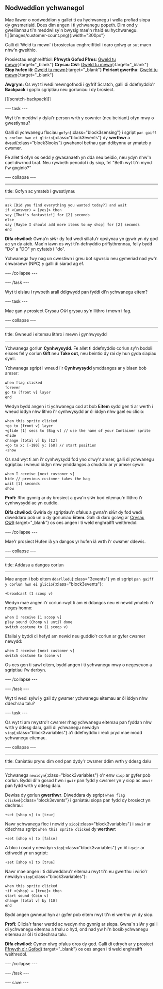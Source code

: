 ## Nodweddion ychwanegol

<div style="display: flex; flex-wrap: wrap">
<div style="flex-basis: 200px; flex-grow: 1; margin-right: 15px;">
Mae llawer o nodweddion y gallet ti eu hychwanegu i wella profiad siopa dy gwsmeriaid. Does dim angen i ti ychwanegu popeth. Dim ond y gwelliannau ti'n meddwl sy'n bwysig mae'n rhaid eu hychwanegu.

</div>
<div>
![](images/customer-count.png){:width="300px"}
</div>
</div>

Galli di 'Weld tu mewn' i brosiectau enghreifftiol i daro golwg ar sut maen nhw'n gweithio.

Prosiectau enghreifftiol: **Ffrwyth Gofod Ffres**: [Gweld tu mewn](https://scratch.mit.edu/projects/528696418/editor){:target="_blank"}
**Crysau Cŵl**: [Gweld tu mewn](https://scratch.mit.edu/projects/528697069/editor){:target="_blank"}
**Siop hufen iâ**: [Gweld tu mewn](https://scratch.mit.edu/projects/525972748/editor){:target="_blank"}
**Peiriant gwerthu**: [Gweld tu mewn](https://scratch.mit.edu/projects/526051796/editor){:target="_blank"}

**Awgrym:** Os wyt ti wedi mewngofnodi i gyfrif Scratch, galli di ddefnyddio'r **Backpack** i gopïo sgriptiau neu gorluniau i dy brosiect.

[[[scratch-backpack]]]

--- task ---

Wyt ti'n meddwl y dylai'r person wrth y cownter (neu beiriant) ofyn mwy o gwestiynau?

Galli di ychwanegu flociau `gofyn`{:class="block3sensing"} i sgript `pan gaiff y corlun hwn ei glicio`{:class="block3events"} dy **werthwr** a `dweud`{:class="block3looks"} gwahanol bethau gan ddibynnu ar ymateb y cwsmer.

Fe allet ti ofyn os oedd y gwasanaeth yn dda neu beidio, neu ydyn nhw'n cael diwrnod braf. Neu rywbeth penodol i dy siop, fel "Beth wyt ti'n mynd i'w goginio?"

--- collapse ---

---

title: Gofyn ac ymateb i gwestiynau

---

```blocks3
ask [Did you find everything you wanted today?] and wait
if <(answer) = [yes]> then
say [That's fantastic!] for [2] seconds
else
say [Maybe I should add more items to my shop] for [2] seconds
end
```

**Difa chwilod:** Gwna'n siŵr dy fod wedi sillafu'r opsiynau yn gywir yn dy god ac yn dy ateb. Mae'n iawn os wyt ti'n defnyddio priflythrennau, felly bydd "Do" a "DO" yn cyfateb i "do".

Ychwanega fwy nag un cwestiwn i greu bot sgwrsio neu gymeriad nad yw'n chwaraewr (NPC) y galli di siarad ag ef.

--- /collapse ---

--- /task ---

Wyt ti eisiau i rywbeth arall ddigwydd pan fyddi di'n ychwanegu eitem?

--- task ---

Mae gan y prosiect Crysau Cŵl grysau sy'n llithro i mewn i fag.

--- collapse ---

---

title: Gwneud i eitemau lithro i mewn i gynhwysydd

---

Ychwanega gorlun **Cynhwysydd**. Fe allet ti ddefnyddio corlun sy'n bodoli eisoes fel y corlun **Gift** neu **Take out**, neu beintio dy rai dy hun gyda siapiau syml.

Ychwanega sgript i wneud i'r **Cynhwysydd** ymddangos ar y blaen bob amser:

```blocks3
when flag clicked
forever
go to [front v] layer
end
```

Wedyn bydd angen i ti ychwanegu cod at bob **Eitem** sydd gen ti ar werth i wneud iddyn nhw lithro i'r cynhwysydd ar ôl iddyn nhw gael eu clicio:

```blocks3
when this sprite clicked
+go to [front v] layer
+glide [1] secs to (Bag v) // use the name of your Container sprite
+hide
change [total v] by [12]
+go to x: [-180] y: [68] // start position
+show
```

Os nad wyt ti am i'r cynhwysydd fod yno drwy'r amser, galli di ychwanegu sgriptiau i wneud iddyn nhw ymddangos a chuddio ar yr amser cywir:

```blocks3
when I receive [next customer v]
hide // previous customer takes the bag
wait [1] seconds
show
```

**Profi:** Rho gynnig ar dy brosiect a gwa'n siŵr bod eitemau'n llithro i'r cynhwysydd ac yn cuddio.

**Difa chwilod:** Gwiria dy sgriptiau'n ofalus a gwna'n siŵr dy fod wedi diweddaru pob un o dy gorluniau **Eitem**. Galli di daro golwg ar [Crysau Cŵl](https://scratch.mit.edu/projects/528697069/editor){:target="_blank"} os oes angen i ti weld enghraifft weithredol.

--- /collapse ---

Mae'r prosiect Hufen iâ yn dangos yr hufen iâ wrth i'r cwsmer ddewis.

--- collapse ---

---

title: Addasu a dangos corlun

---

Mae angen i bob eitem `ddarlledu`{:class="3events"} yn ei sgript `pan gaiff y corlun hwn ei glicio`{:class="block3events"}:

```blocks3
+broadcast (1 scoop v)
```

Wedyn mae angen i'r corlun rwyt ti am ei ddangos neu ei newid ymateb i'r neges honno:

```blocks3
when I receive [1 scoop v]
play sound (Chomp v) until done
switch costume to (1 scoop v)
```

Efallai y byddi di hefyd am newid neu guddio'r corlun ar gyfer cwsmer newydd:

```blocks3
when I receive [next customer v]
switch costume to (cone v)
```

Os oes gen ti sawl eitem, bydd angen i ti ychwanegu mwy o negeseuon a sgriptiau i'w derbyn.

--- /collapse ---

--- /task ---

Wyt ti wedi sylwi y gall dy gwsmer ychwanegu eitemau ar ôl iddyn nhw ddechrau talu?

--- task ---

Os wyt ti am rwystro'r cwsmer rhag ychwanegu eitemau pan fyddan nhw wrth y ddesg dalu, galli di ychwanegu newidyn `siop`{:class="block3variables"} a'i ddefnyddio i reoli pryd mae modd ychwanegu eitemau.

--- collapse ---

---
title: Caniatáu prynu dim ond pan dydy'r cwsmer ddim wrth y ddesg dalu

---

Ychwanega `newidyn`{:class="block3variables"} o'r enw `siop` ar gyfer pob corlun. Byddi di'n gosod hwn i `gwir` pan fydd y cwsmer yn y siop ac `anwir` pan fydd wrth y ddesg dalu.

Dewisa dy gorlun **gwerthwr**. Diweddara dy sgript `when flag clicked`{:class="block3events"} i ganiatáu siopa pan fydd dy brosiect yn dechrau:

```blocks3
+set [shop v] to [true]
```

Nawr ychwanega floc i newid y `siop`{:class="block3variables"} i `anwir` ar ddechrau sgript `when this sprite clicked` dy **werthwr**:

```blocks3 
+set [shop v] to [false]
```

A bloc i osod y newidyn `siop`{:class="block3variables"} yn ôl i `gwir` ar ddiwedd yr un sgript:

```blocks3 
+set [shop v] to [true]
```

Nawr mae angen i ti ddiweddaru'r eitemau rwyt ti'n eu gwerthu i wirio'r newidyn `siop`{:class="block3variables"}:

```blocks3
when this sprite clicked
+if <(shop) = [true]> then
start sound (Coin v)
change [total v] by [10]
end
```

Bydd angen gwneud hyn ar gyfer pob eitem rwyt ti'n ei werthu yn dy siop.

**Profi:** Clicia'r faner werdd ac wedyn rho gynnig ar siopa. Gwna'n siŵr y galli di ychwanegu eitemau a thalu o hyd, ond nad yw hi'n bosib ychwanegu eitemau ar ôl i ti ddechrau talu.

**Difa chwilod:** Cymer olwg ofalus dros dy god. Galli di edrych ar y prosiect [Ffrwyth o'r Gofod](https://scratch.mit.edu/projects/528696418/editor){:target="_blank"} os oes angen i ti weld enghraifft weithredol.

--- /collapse ---

--- /task ---

--- save ---

